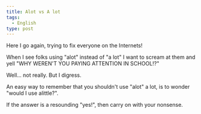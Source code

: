 ```yaml
---
title: Alot vs A lot
tags:
  - English
type: post
---
```


<p>Here I go again, trying to fix everyone on the Internets!</p>
<p>When I see folks using "alot" instead of "a lot" I want to scream at them and yell "WHY WEREN'T YOU PAYING ATTENTION IN SCHOOL⁉"</p>
<p>Well... not really. But I digress.</p>
<p>An easy way to remember that you shouldn't use "alot" a lot, is to wonder "would I use alittle?".</p>
<p>If the answer is a resounding "yes!", then carry on with your nonsense.</p>